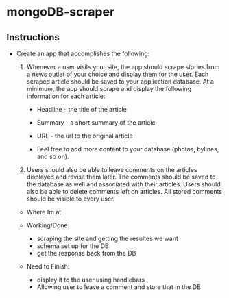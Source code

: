 # mongoDB-scraper

## Instructions

* Create an app that accomplishes the following:

  1. Whenever a user visits your site, the app should scrape stories from a news outlet of your choice and display them for the user. Each scraped article should be saved to your application database. At a minimum, the app should scrape and display the following information for each article:

     * Headline - the title of the article

     * Summary - a short summary of the article

     * URL - the url to the original article

     * Feel free to add more content to your database (photos, bylines, and so on).

  2. Users should also be able to leave comments on the articles displayed and revisit them later. The comments should be saved to the database as well and associated with their articles. Users should also be able to delete comments left on articles. All stored comments should be visible to every user.



  * Where Im at

   * Working/Done: 
      * scraping the site and getting the resultes we want
      * schema set up for the DB
      * get the response back from the DB

   * Need to Finish:
      * display it to the user using handlebars
      * Allowing user to leave a comment and store that in the DB

